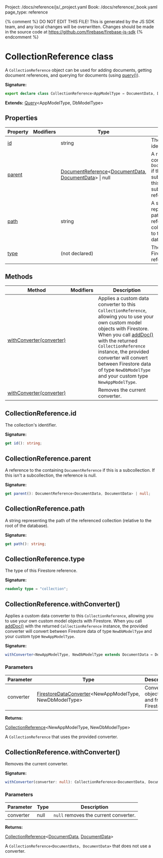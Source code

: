 Project: /docs/reference/js/_project.yaml
Book: /docs/reference/_book.yaml
page_type: reference

{% comment %}
DO NOT EDIT THIS FILE!
This is generated by the JS SDK team, and any local changes will be
overwritten. Changes should be made in the source code at
https://github.com/firebase/firebase-js-sdk
{% endcomment %}

# CollectionReference class
A `CollectionReference` object can be used for adding documents, getting document references, and querying for documents (using [query()](./firestore_.md#query)<!-- -->).

<b>Signature:</b>

```typescript
export declare class CollectionReference<AppModelType = DocumentData, DbModelType extends DocumentData = DocumentData> extends Query<AppModelType, DbModelType> 
```
<b>Extends:</b> [Query](./firestore_lite.query.md#query_class)<!-- -->&lt;AppModelType, DbModelType&gt;

## Properties

|  Property | Modifiers | Type | Description |
|  --- | --- | --- | --- |
|  [id](./firestore_lite.collectionreference.md#collectionreferenceid) |  | string | The collection's identifier. |
|  [parent](./firestore_lite.collectionreference.md#collectionreferenceparent) |  | [DocumentReference](./firestore_lite.documentreference.md#documentreference_class)<!-- -->&lt;[DocumentData](./firestore_lite.documentdata.md#documentdata_interface)<!-- -->, [DocumentData](./firestore_lite.documentdata.md#documentdata_interface)<!-- -->&gt; \| null | A reference to the containing <code>DocumentReference</code> if this is a subcollection. If this isn't a subcollection, the reference is null. |
|  [path](./firestore_lite.collectionreference.md#collectionreferencepath) |  | string | A string representing the path of the referenced collection (relative to the root of the database). |
|  [type](./firestore_lite.collectionreference.md#collectionreferencetype) |  | (not declared) | The type of this Firestore reference. |

## Methods

|  Method | Modifiers | Description |
|  --- | --- | --- |
|  [withConverter(converter)](./firestore_lite.collectionreference.md#collectionreferencewithconverter) |  | Applies a custom data converter to this <code>CollectionReference</code>, allowing you to use your own custom model objects with Firestore. When you call [addDoc()](./firestore_.md#adddoc) with the returned <code>CollectionReference</code> instance, the provided converter will convert between Firestore data of type <code>NewDbModelType</code> and your custom type <code>NewAppModelType</code>. |
|  [withConverter(converter)](./firestore_lite.collectionreference.md#collectionreferencewithconverter) |  | Removes the current converter. |

## CollectionReference.id

The collection's identifier.

<b>Signature:</b>

```typescript
get id(): string;
```

## CollectionReference.parent

A reference to the containing `DocumentReference` if this is a subcollection. If this isn't a subcollection, the reference is null.

<b>Signature:</b>

```typescript
get parent(): DocumentReference<DocumentData, DocumentData> | null;
```

## CollectionReference.path

A string representing the path of the referenced collection (relative to the root of the database).

<b>Signature:</b>

```typescript
get path(): string;
```

## CollectionReference.type

The type of this Firestore reference.

<b>Signature:</b>

```typescript
readonly type = "collection";
```

## CollectionReference.withConverter()

Applies a custom data converter to this `CollectionReference`<!-- -->, allowing you to use your own custom model objects with Firestore. When you call [addDoc()](./firestore_.md#adddoc) with the returned `CollectionReference` instance, the provided converter will convert between Firestore data of type `NewDbModelType` and your custom type `NewAppModelType`<!-- -->.

<b>Signature:</b>

```typescript
withConverter<NewAppModelType, NewDbModelType extends DocumentData = DocumentData>(converter: FirestoreDataConverter<NewAppModelType, NewDbModelType>): CollectionReference<NewAppModelType, NewDbModelType>;
```

### Parameters

|  Parameter | Type | Description |
|  --- | --- | --- |
|  converter | [FirestoreDataConverter](./firestore_lite.firestoredataconverter.md#firestoredataconverter_interface)<!-- -->&lt;NewAppModelType, NewDbModelType&gt; | Converts objects to and from Firestore. |

<b>Returns:</b>

[CollectionReference](./firestore_lite.collectionreference.md#collectionreference_class)<!-- -->&lt;NewAppModelType, NewDbModelType&gt;

A `CollectionReference` that uses the provided converter.

## CollectionReference.withConverter()

Removes the current converter.

<b>Signature:</b>

```typescript
withConverter(converter: null): CollectionReference<DocumentData, DocumentData>;
```

### Parameters

|  Parameter | Type | Description |
|  --- | --- | --- |
|  converter | null | <code>null</code> removes the current converter. |

<b>Returns:</b>

[CollectionReference](./firestore_lite.collectionreference.md#collectionreference_class)<!-- -->&lt;[DocumentData](./firestore_lite.documentdata.md#documentdata_interface)<!-- -->, [DocumentData](./firestore_lite.documentdata.md#documentdata_interface)<!-- -->&gt;

A `CollectionReference<DocumentData, DocumentData>` that does not use a converter.

